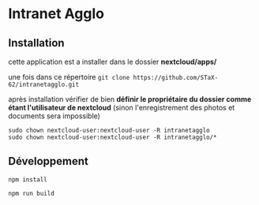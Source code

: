 
# Intranet Agglo

## Installation

cette application est a installer dans le dossier **nextcloud/apps/**

une fois dans ce répertoire `git clone https://github.com/STaX-62/intranetagglo.git`

après installation vérifier de bien **définir le propriétaire du dossier comme étant l'utilisateur de nextcloud** (sinon l'enregistrement des photos et documents sera impossible)

```
sudo chown nextcloud-user:nextcloud-user -R intranetagglo
sudo chown nextcloud-user:nextcloud-user -R intranetagglo/*
```

## Développement

```
npm install
```

```
npm run build
```
